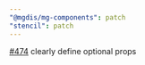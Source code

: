 ```yaml
---
"@mgdis/mg-components": patch
"stencil": patch
---
```


[#474](https://gitlab.mgdis.fr/core/core-ui/core-ui/-/issues/474) clearly define optional props

